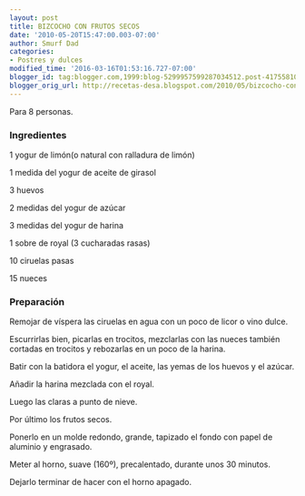 ```yaml
---
layout: post
title: BIZCOCHO CON FRUTOS SECOS
date: '2010-05-20T15:47:00.003-07:00'
author: Smurf Dad
categories:
- Postres y dulces
modified_time: '2016-03-16T01:53:16.727-07:00'
blogger_id: tag:blogger.com,1999:blog-5299957599287034512.post-4175581082185664508
blogger_orig_url: http://recetas-desa.blogspot.com/2010/05/bizcocho-con-frutos-secos.html
---
```


Para 8 personas.

<h3>Ingredientes</h3>

1 yogur de lim&oacute;n(o natural con ralladura de lim&oacute;n)

1 medida del yogur de aceite de girasol

3 huevos

2 medidas del yogur de az&uacute;car

3 medidas del yogur de harina

1 sobre de royal (3 cucharadas rasas)

10 ciruelas pasas

15 nueces

<h3>Preparaci&oacute;n</h3>

Remojar de v&iacute;spera las ciruelas en agua con un poco de licor o vino dulce.

Escurrirlas bien, picarlas en trocitos, mezclarlas con las nueces tambi&eacute;n cortadas en trocitos y rebozarlas en un poco de la harina.

Batir con la batidora el yogur, el aceite, las yemas de los huevos y el az&uacute;car.

A&ntilde;adir la harina mezclada con el royal.

Luego las claras a punto de nieve.

Por &uacute;ltimo los frutos secos.

Ponerlo en un molde redondo, grande, tapizado el fondo con papel de aluminio y engrasado.

Meter al horno, suave (160&ordm;), precalentado, durante unos 30 minutos.

Dejarlo terminar de hacer con el horno apagado.

